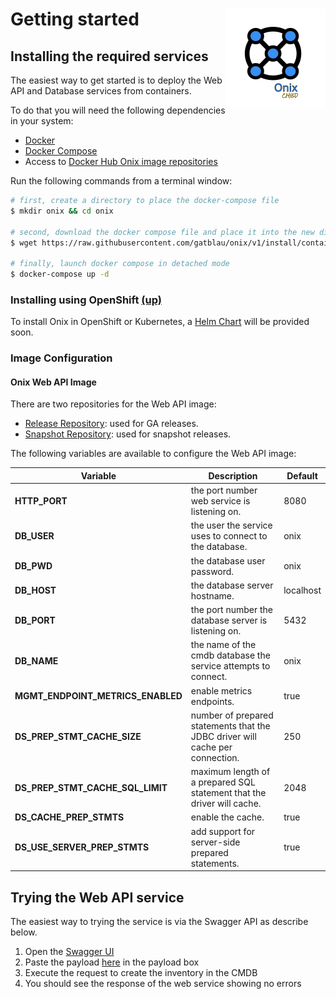 # Getting started <img src="./pics/ox.png" width="160" height="160" align="right">


## Installing the required services

The easiest way to get started is to deploy the Web API and Database services from containers.

To do that you will need the following dependencies in your system:

- [Docker](https://docs.docker.com/compose/install/)
- [Docker Compose](https://docs.docker.com/compose/install/)
- Access to [Docker Hub Onix image repositories](https://hub.docker.com/u/southwinds)

Run the following commands from a terminal window:

```bash
# first, create a directory to place the docker-compose file
$ mkdir onix && cd onix

# second, download the docker compose file and place it into the new directory
$ wget https://raw.githubusercontent.com/gatblau/onix/v1/install/container/docker-compose.yml

# finally, launch docker compose in detached mode
$ docker-compose up -d
```

<a name="installing-using-openshift"></a>
### Installing using OpenShift [(up)](#toc)

To install Onix in OpenShift or Kubernetes, a [Helm Chart](https://helm.sh/docs/developing_charts/) will be provided soon.


### Image Configuration

#### Onix Web API Image

There are two repositories for the Web API image:
- [Release Repository](https://hub.docker.com/r/southwinds/onixwapi): used for GA releases.
- [Snapshot Repository](https://hub.docker.com/r/southwinds/onixwapi-snapshot): used for snapshot releases.

The following variables are available to configure the Web API image:

| Variable  | Description  | Default  |
|---|---|---|
| **HTTP_PORT** | the port number web service is listening on. | 8080  |
| **DB_USER**  | the user the service uses to connect to the database.  | onix  |
| **DB_PWD**  | the database user password.  | onix  |
| **DB_HOST**  | the database server hostname.  | localhost  |
| **DB_PORT**  | the port number the database server is listening on.  | 5432  |
| **DB_NAME**  | the name of the cmdb database the service attempts to connect.  | onix  |
| **MGMT_ENDPOINT_METRICS_ENABLED** | enable metrics endpoints. | true |
| **DS_PREP_STMT_CACHE_SIZE** | number of prepared statements that the JDBC driver will cache per connection. | 250 |
| **DS_PREP_STMT_CACHE_SQL_LIMIT** | maximum length of a prepared SQL statement that the driver will cache. | 2048 | 
| **DS_CACHE_PREP_STMTS** | enable the cache. | true |
| **DS_USE_SERVER_PREP_STMTS** | add support for server-side prepared statements. | true |

## Trying the Web API service

The easiest way to trying the service is via the Swagger API as describe below.

1. Open the [Swagger UI](http://localhost:8080/swagger-ui.html#/web-api/createOrUpdateItemTreeUsingPUT)
2. Paste the payload [here](./../connectors/ansible/inventory/examples/inventory.json) in the payload box
3. Execute the request to create the inventory in the CMDB
4. You should see the response of the web service showing no errors


